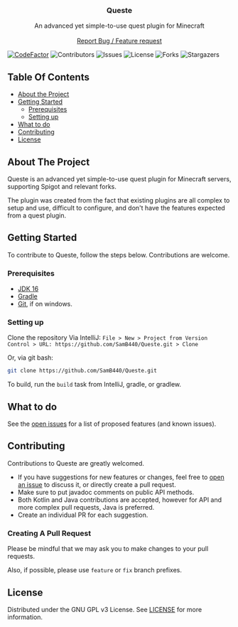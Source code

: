 <br/>
<p align="center">
  <h3 align="center">Queste</h3>

  <p align="center">
    An advanced yet simple-to-use quest plugin for Minecraft
    <br/>
    <br/>
    <a href="https://github.com/SamB440/Queste/issues">Report Bug / Feature request</a>
  </p>
</p>

[![CodeFactor](https://www.codefactor.io/repository/github/samb440/queste/badge?s=423044de775c341aa4bc557dc41d390344d16556)](https://www.codefactor.io/repository/github/samb440/queste) ![Contributors](https://img.shields.io/github/contributors/SamB440/Queste?color=dark-green) ![Issues](https://img.shields.io/github/issues/SamB440/Queste) ![License](https://img.shields.io/github/license/SamB440/Queste)
![Forks](https://img.shields.io/github/forks/SamB440/Queste?style=social) ![Stargazers](https://img.shields.io/github/stars/SamB440/Queste?style=social)

## Table Of Contents

* [About the Project](#about-the-project)
* [Getting Started](#getting-started)
    * [Prerequisites](#prerequisites)
    * [Setting up](#setting-up)
* [What to do](#what-to-do)
* [Contributing](#contributing)
* [License](#license)

## About The Project

Queste is an advanced yet simple-to-use quest plugin for Minecraft servers, supporting Spigot and relevant forks.

The plugin was created from the fact that existing plugins are all complex to setup and use, difficult to configure, and don't have the features expected from a quest plugin.

## Getting Started

To contribute to Queste, follow the steps below. Contributions are welcome.

### Prerequisites

* [JDK 16](https://adoptium.net/)
* [Gradle](https://gradle.org/)
* [Git](https://gitforwindows.org/), if on windows.

### Setting up

Clone the repository
Via IntelliJ:
```File > New > Project from Version Control > URL: https://github.com/SamB440/Queste.git > Clone```

Or, via git bash:
```sh
git clone https://github.com/SamB440/Queste.git
```

To build, run the `build` task from IntelliJ, gradle, or gradlew.

## What to do

See the [open issues](https://github.com/SamB440/Queste/issues) for a list of proposed features (and known issues).

## Contributing

Contributions to Queste are greatly welcomed.
* If you have suggestions for new features or changes, feel free to [open an issue](https://github.com/SamB440/Queste/issues/new) to discuss it, or directly create a pull request.
* Make sure to put javadoc comments on public API methods.
* Both Kotlin and Java contributions are accepted, however for API and more complex pull requests, Java is preferred.
* Create an individual PR for each suggestion.

### Creating A Pull Request

Please be mindful that we may ask you to make changes to your pull requests.

Also, if possible, please use `feature` or `fix` branch prefixes.

## License

Distributed under the GNU GPL v3 License. See [LICENSE](https://github.com/SamB440/Queste/blob/main/LICENSE.md) for more information.
